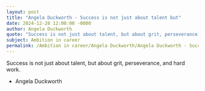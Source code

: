 ```yaml
---
layout: post
title: "Angela Duckworth - Success is not just about talent but"
date: 2024-12-28 12:00:00 -0000
author: Angela Duckworth
quote: "Success is not just about talent, but about grit, perseverance, and hard work."
subject: Ambition in career
permalink: /Ambition in career/Angela Duckworth/Angela Duckworth - Success is not just about talent but
---
```


Success is not just about talent, but about grit, perseverance, and hard work.

- Angela Duckworth
